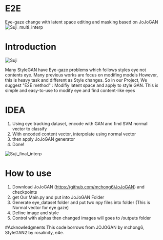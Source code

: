 # E2E
Eye-gaze change with latent space editing and masking based on JoJoGAN
![Suji_multi_interp](https://github.com/user-attachments/assets/3dc9d4af-bbad-42d5-893a-345f7aaa67a4)

# Introduction
![Suji](https://github.com/user-attachments/assets/6b650c58-4775-4e13-a97d-e5b1077b2bcc)

Many StyleGAN  have Eye-gaze problems which follows styles eye not contents eye. Many previous works are focus on modifing models However, this is heavy task and different as Style changes.
So in our Project, We suggest "E2E method" : Modifiy latent space and apply to style GAN. This is simple and easy-to-use to modify eye and find content-like eyes

# IDEA
1. Using eye tracking dataset, encode with GAN and find SVM normal vector to classify
2. With encoded content vector, interpolate using normal vector
3. then apply JoJoGAN generator
4. Done!

![Suji_final_interp](https://github.com/user-attachments/assets/8ef36158-d79f-403e-b25c-4c1129173bbc)


# How to use
1. Download JoJoGAN (https://github.com/mchong6/JoJoGAN) and checkpoints
2. get Our Main.py and put into JoJoGAN Folder
3. Generate eye_dataset folder and put two npy files into folder (This is Normal vector for eye gaze)
4. Define image and style
5. Control with alphas then changed images will goes to /outputs folder

#Acknowledgments
This code borrows from JOJOGAN by mchong6, StyleGAN2 by rosalinity, e4e.


